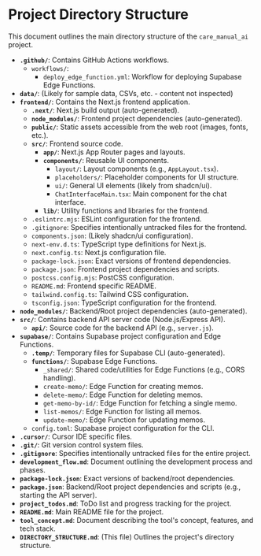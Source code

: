 # Project Directory Structure

This document outlines the main directory structure of the `care_manual_ai` project.

- **`.github/`**: Contains GitHub Actions workflows.
  - `workflows/`:
    - `deploy_edge_function.yml`: Workflow for deploying Supabase Edge Functions.
- **`data/`**: (Likely for sample data, CSVs, etc. - content not inspected)
- **`frontend/`**: Contains the Next.js frontend application.
  - **`.next/`**: Next.js build output (auto-generated).
  - **`node_modules/`**: Frontend project dependencies (auto-generated).
  - **`public/`**: Static assets accessible from the web root (images, fonts, etc.).
  - **`src/`**: Frontend source code.
    - **`app/`**: Next.js App Router pages and layouts.
    - **`components/`**: Reusable UI components.
      - `layout/`: Layout components (e.g., `AppLayout.tsx`).
      - `placeholders/`: Placeholder components for UI structure.
      - `ui/`: General UI elements (likely from shadcn/ui).
      - `ChatInterfaceMain.tsx`: Main component for the chat interface.
    - **`lib/`**: Utility functions and libraries for the frontend.
  - `.eslintrc.mjs`: ESLint configuration for the frontend.
  - `.gitignore`: Specifies intentionally untracked files for the frontend.
  - `components.json`: (Likely shadcn/ui configuration).
  - `next-env.d.ts`: TypeScript type definitions for Next.js.
  - `next.config.ts`: Next.js configuration file.
  - `package-lock.json`: Exact versions of frontend dependencies.
  - `package.json`: Frontend project dependencies and scripts.
  - `postcss.config.mjs`: PostCSS configuration.
  - `README.md`: Frontend specific README.
  - `tailwind.config.ts`: Tailwind CSS configuration.
  - `tsconfig.json`: TypeScript configuration for the frontend.
- **`node_modules/`**: Backend/Root project dependencies (auto-generated).
- **`src/`**: Contains backend API server code (Node.js/Express API).
  - **`api/`**: Source code for the backend API (e.g., `server.js`).
- **`supabase/`**: Contains Supabase project configuration and Edge Functions.
  - **`.temp/`**: Temporary files for Supabase CLI (auto-generated).
  - **`functions/`**: Supabase Edge Functions.
    - `_shared/`: Shared code/utilities for Edge Functions (e.g., CORS handling).
    - `create-memo/`: Edge Function for creating memos.
    - `delete-memo/`: Edge Function for deleting memos.
    - `get-memo-by-id/`: Edge Function for fetching a single memo.
    - `list-memos/`: Edge Function for listing all memos.
    - `update-memo/`: Edge Function for updating memos.
  - `config.toml`: Supabase project configuration for the CLI.
- **`.cursor/`**: Cursor IDE specific files.
- **`.git/`**: Git version control system files.
- **`.gitignore`**: Specifies intentionally untracked files for the entire project.
- **`development_flow.md`**: Document outlining the development process and phases.
- **`package-lock.json`**: Exact versions of backend/root dependencies.
- **`package.json`**: Backend/Root project dependencies and scripts (e.g., starting the API server).
- **`project_todos.md`**: ToDo list and progress tracking for the project.
- **`README.md`**: Main README file for the project.
- **`tool_concept.md`**: Document describing the tool's concept, features, and tech stack.
- **`DIRECTORY_STRUCTURE.md`**: (This file) Outlines the project's directory structure. 